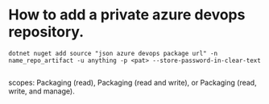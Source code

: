 # How to add a private azure devops repository.



```
dotnet nuget add source "json azure devops package url" -n name_repo_artifact -u anything -p <pat> --store-password-in-clear-text


```

scopes: Packaging (read), Packaging (read and write), or Packaging (read, write, and manage).



